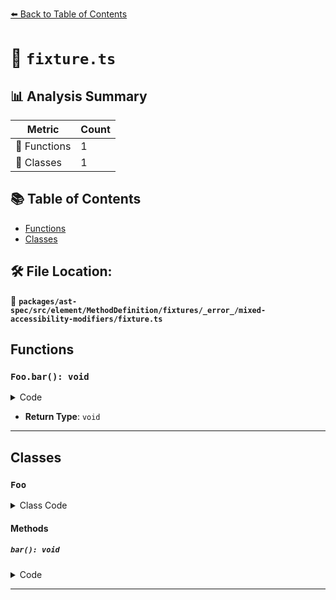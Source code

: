 [⬅️ Back to Table of Contents](../../../../../../../../index.md)

# 📄 `fixture.ts`

## 📊 Analysis Summary

| Metric | Count |
|--------|-------|
| 🔧 Functions | 1 |
| 🧱 Classes | 1 |

## 📚 Table of Contents

- [Functions](#functions)
- [Classes](#classes)

## 🛠️ File Location:
📂 **`packages/ast-spec/src/element/MethodDefinition/fixtures/_error_/mixed-accessibility-modifiers/fixture.ts`**

## Functions

### `Foo.bar(): void`

<details><summary>Code</summary>

```ts
public protected bar() {}
```
</details>

- **Return Type**: `void`

---

## Classes

### `Foo`

<details><summary>Class Code</summary>

```ts
class Foo {
  public protected bar() {};
}
```
</details>

#### Methods

##### `bar(): void`

<details><summary>Code</summary>

```ts
public protected bar() {}
```
</details>


---